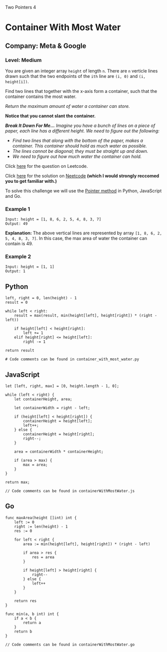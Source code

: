 Two Pointers 4
# Container With Most Water 
## Company: Meta & Google
### Level: Medium

You are given an integer array `height` of length `n`.
There are `n` verticle lines drawn such that the two endpoints of the `ith` line are `(i, 0)` and `(i, height[i])`.

Find two lines that together with the x-axis form a container, such that the container contains the most water.

*Return the maximum amount of water a container can store.*

**Notice that you cannot slant the container.**

***Break It Down For Me...***
*Imagine you have a bunch of lines on a piece of paper, each line has a different height.*
*We need to figure out the following:*
- *Find two lines that along with the bottom of the paper, makes a container. This container should hold as much water as possible.*
- *The lines cannot be diagonal; they must be straight up and down.*
- *We need to figure out how much water the container can hold.*

Click [here](https://leetcode.com/problems/container-with-most-water/description/) for the question on Leetcode.

Click [here](https://www.youtube.com/watch?v=UuiTKBwPgAo) for the solution on [Neetcode](https://neetcode.io/) **(which I would strongly reccomed you to get familiar with.)**

To solve this challenge we will use the [Pointer method](https://www.studysmarter.co.uk/explanations/computer-science/computer-programming/pointers-and-arrays/#:~:text=C%20programming%20language%3F-,A%20pointer%20is%20a%20variable%20that%20stores%20the%20memory%20address,the%20efficiency%20of%20certain%20algorithms.) in Python, JavaScript and Go.

### Example 1
```
Input: height = [1, 8, 6, 2, 5, 4, 8, 3, 7]
Output: 49
```
**Explanation:** The above vertical lines are represented by array `[1, 8, 6, 2, 5, 4, 8, 3, 7]`.
In this case, the max area of water the container can contain is 49.

### Example 2
```
Input: height = [1, 1]
Output: 1
```

## Python
```
left, right = 0, len(height) - 1
result = 0

while left < right:
    result = max(result, min(height[left], height[right]) * (right - left))
    
    if height[left] < height[right]:
        left += 1
    elif height[right] <= height[left]:
        right -= 1
    
return result

# Code comments can be found in container_with_most_water.py
```

## JavaScript
```
let [left, right, max] = [0, height.length - 1, 0];

while (left < right) {
    let containerHeight, area;

    let containerWidth = right - left;

    if (height[left] < height[right]) {
        containerHeight = height[left];
        left++;
    } else {
        containerHeight = height[right];
        right--;
    }

    area = containerWidth * containerHeight;

    if (area > max) {
        max = area;
    }
}

return max;

// Code comments can be found in containerWithMostWater.js
```

## Go
```
func maxArea(height []int) int {
	left := 0
	right := len(height) - 1
	res := 0

	for left < right {
		area := min(height[left], height[right]) * (right - left)

		if area > res {
			res = area
		}

		if height[left] > height[right] {
			right--
		} else {
			left++
		}
	}

	return res
}

func min(a, b int) int {
	if a < b {
		return a
	}
	return b
}

// Code comments can be found in containerWithMostWater.go
```